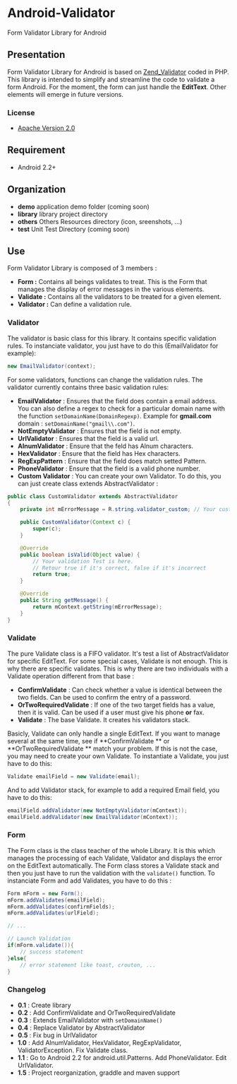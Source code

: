 Android-Validator
=================

Form Validator Library for Android

Presentation
------------

Form Validator Library for Android is based on [Zend_Validator](http://framework.zend.com/manual/1.12/en/zend.validate.introduction.html, "Title") coded in PHP. This library is intended to simplify and streamline the code to validate a form Android. For the moment, the form can just handle the **EditText**. Other elements will emerge in future versions.

### License

* [Apache Version 2.0](http://www.apache.org/licenses/LICENSE-2.0.html)

Requirement
-----------

+   Android 2.2+

Organization
------------

+    **demo**     application demo folder (coming soon)
+    **library**  library project directory
+    **others**   Others Resources directory (icon, sreenshots, ...)
+    **test**     Unit Test Directory (coming soon)

Use
---

Form Validator Library is composed of 3 members : 
-   **Form :** Contains all beings validates to treat. This is the Form that manages the display of error messages in the various elements.
-   **Validate :** Contains all the validators to be treated for a given element.
-   **Validator :** Can define a validation rule.

### Validator

The validator is basic class for this library. It contains specific validation rules. To instanciate validator, you just have to do this (EmailValidator for example):

``` java
new EmailValidator(context);
```

For some validators, functions can change the validation rules. The validator currently contains three basic validation rules:
+   **EmailValidator** : Ensures that the field does contain a email address. You can also define a regex to check for a particular domain name with the function `setDomainName(DomainRegexp)`. Example for **gmail.com** domain : `setDomainName("gmail\\.com")`. 
+   **NotEmptyValidator** : Ensures that the field is not empty.
+   **UrlValidator** : Ensures that the field is a valid url.
+   **AlnumValidator** : Ensure that the feld has Alnum characters.
+   **HexValidator** : Ensure that the field has Hex characters.
+   **RegExpPattern** : Ensure that the field does match setted Pattern.
+   **PhoneValidator** : Ensure that the field is a valid phone number.
+   **Custom Validator** : You can create your own Validator. To do this, you can just create class extends AbstractValidator :

``` java
public class CustomValidator extends AbstractValidator
{
    private int mErrorMessage = R.string.validator_custom; // Your custom error message

    public CustomValidator(Context c) {
        super(c);
    }

    @Override
    public boolean isValid(Object value) {
        // Your validation Test is here.
        // Retour true if it's correct, false if it's incorrect
        return true;
    }

    @Override
    public String getMessage() {
        return mContext.getString(mErrorMessage);
    }
}
```
    
### Validate

The pure Validate class is a FIFO validator. It's test a list of AbstractValidator for specific EditText. For some special cases, Validate is not enough. This is why there are specific validates. This is why there are two individuals with a Validate operation different from that base :
+   **ConfirmValidate** : Can check whether a value is identical between the two fields. Can be used to confirm the entry of a password.
+   **OrTwoRequiredValidate** : If one of the two target fields has a value, then it is valid. Can be used if a user must give his phone **or** fax.
+   **Validate** : The base Validate. It creates his validators stack.

Basicly, Validate can only handle a single EditText. If you want to manage several at the same time, see if **ConfirmValidate ** or **OrTwoRequiredValidate ** match your problem. If this is not the case, you may need to create your own Validate. To instantiate a Validate, you just have to do this:
``` java
Validate emailField = new Validate(email);
```

And to add Validator stack, for example to add a required Email field, you have to do this:
``` java
emailField.addValidator(new NotEmptyValidator(mContext));
emailField.addValidator(new EmailValidator(mContext));
```

### Form

The Form class is the class teacher of the whole Library. It is this which manages the processing of each Validate, Validator and displays the error on the EditText automatically. The Form class stores a Validate stack and then you just have to run the validation with the `validate()` function.
To instanciate Form and add Validates, you have to do this :
``` java
Form mForm = new Form();
mForm.addValidates(emailField);
mForm.addValidates(confirmFields);
mForm.addValidates(urlField);

// ...

// Launch Validation
if(mForm.validate()){
    // success statement
}else{
    // error statement like toast, crouton, ...
}
```

### Changelog

+   **0.1** : Create library
+   **0.2** : Add ConfirmValidate and OrTwoRequiredValidate
+   **0.3** : Extends EmailValidator with `setDomainName()`
+   **0.4** : Replace Validator by AbstractValidator
+   **0.5** : Fix bug in UrlValidator
+   **1.0** : Add AlnumValidator, HexValidator, RegExpValidator, ValidatorException. Fix Validate class.
+   **1.1** : Go to Android 2.2 for android.util.Patterns. Add PhoneValidator. Edit UrlValidator.
+   **1.5** : Project reorganization, graddle and maven support
